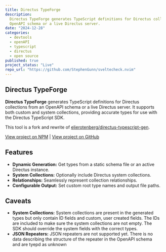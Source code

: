 ```yaml
---
title: Directus TypeForge
description:
  Directus TypeForge generates TypeScript definitions for Directus collections from an
  OpenAPI schema or a live Directus server.
date: "2024-12-28"
categories:
  - devtools
  - openAPI
  - typescript
  - directus
  - open source
published: true
project_status: "Live"
repo_url: "https://github.com/StephenGunn/sveltecheck.nvim"
---
```


<script lang="ts">
    import MediaPlayer from '$lib/layout/MediaPlayer.svelte';
    import ProjectLinks from '$lib/layout/ProjectLinks.svelte';
</script>

<ProjectLinks repo="https://github.com/StephenGunn/directus-typeforge"  />

## Directus TypeForge

**Directus TypeForge** generates TypeScript definitions for Directus collections from an
OpenAPI schema or a live Directus server. It supports both custom and system collections,
providing accurate types for use with the Directus TypeScript SDK.

This tool is a fork and rewrite of
[elierotenberg/directus-typescript-gen](https://github.com/elierotenberg/directus-typescript-gen).

[View project on NPM](https://www.npmjs.com/package/directus-typeforge) |
[View project on GitHub](https://github.com/StephenGunn/directus-typeforge)

<MediaPlayer video="https://github.com/user-attachments/assets/5c1c0292-18d8-41c6-a621-ea1b45fd4099" />

## Features

- **Dynamic Generation:** Get types from a static schema file or an active Directus
  instance.
- **System Collections:** Optionally include Directus system collections.
- **Relationships:** Seamlessly represent collection relationships.
- **Configurable Output:** Set custom root type names and output file paths.

## Caveats

- **System Collections:** System collections are present in the generated types but only
  contain ID fields and custom, user created fields. The IDs are included to make sure the
  system collections are not empty. The SDK should override the system fields with the
  correct types.
- **JSON Repeaters:** JSON repeaters are not supported yet. There is no data describing
  the structure of the repeater in the OpenAPI schema and are tyepd as unknown
